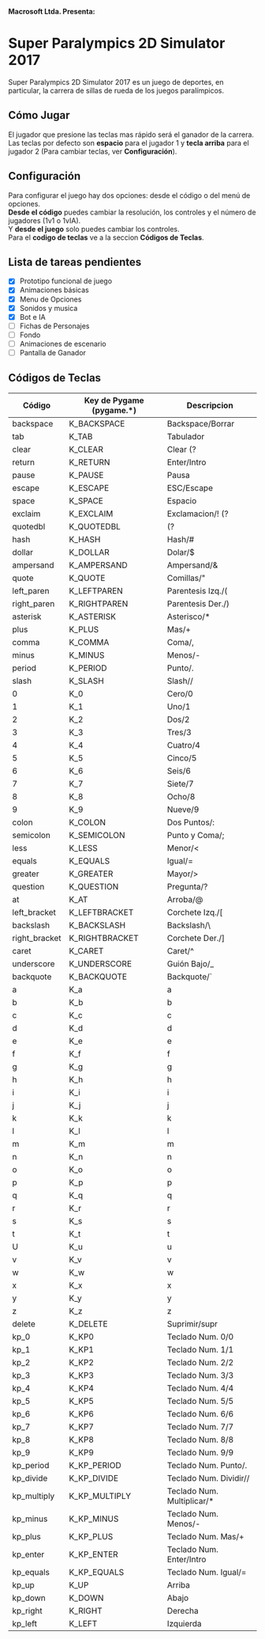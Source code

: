 **Macrosoft Ltda. Presenta:**
# Super Paralympics 2D Simulator 2017
Super Paralympics 2D Simulator 2017 es un juego de deportes, en particular, la carrera de sillas de rueda de los juegos paralímpicos.
## Cómo Jugar
El jugador que presione las teclas mas rápido será el ganador de la carrera. Las teclas por defecto son **espacio** para el jugador 1 y **tecla arriba** para el jugador 2 (Para cambiar teclas, ver **Configuración**).
## Configuración
Para configurar el juego hay dos opciones: desde el código o del menú de opciones.  
**Desde el código** puedes cambiar la resolución, los controles y el número de jugadores (1v1 o 1vIA).  
Y **desde el juego** solo puedes cambiar los controles.  
Para el **codigo de teclas** ve a la seccion **Códigos de Teclas**.
## Lista de tareas pendientes
- [x] Prototipo funcional de juego
- [x] Animaciones básicas
- [x] Menu de Opciones
- [x] Sonidos y musica
- [x] Bot e IA
- [ ] Fichas de Personajes
- [ ] Fondo
- [ ] Animaciones de escenario
- [ ] Pantalla de Ganador
## Códigos de Teclas
| Código  | Key de Pygame (pygame.\*) | Descripcion | 
| ------------- | ------------- | ------------- |
| backspace | K_BACKSPACE  | Backspace/Borrar  |
| tab  | K_TAB  | Tabulador  |
| clear  | K_CLEAR  | Clear (? |
| return  | K_RETURN | Enter/Intro |
| pause  | K_PAUSE  | Pausa |
| escape  | K_ESCAPE  | ESC/Escape |
| space  | K_SPACE  | Espacio |
| exclaim  | K_EXCLAIM  | Exclamacion/! (? |
| quotedbl  | K_QUOTEDBL  | (? |
| hash  | K_HASH  | Hash/# |
| dollar  | K_DOLLAR  | Dolar/$ |
| ampersand | K_AMPERSAND | Ampersand/& |
| quote | K_QUOTE | Comillas/" |
| left_paren | K_LEFTPAREN | Parentesis Izq./( |
| right_paren | K_RIGHTPAREN | Parentesis Der./) |
| asterisk | K_ASTERISK | Asterisco/\* |
| plus | K_PLUS | Mas/+ |
| comma | K_COMMA | Coma/, |
| minus | K_MINUS | Menos/- |
| period | K_PERIOD | Punto/. |
| slash | K_SLASH | Slash// |
| 0 | K_0 | Cero/0 |
| 1 | K_1 | Uno/1 |
| 2 | K_2 | Dos/2 |
| 3 | K_3 | Tres/3 |
| 4 | K_4 | Cuatro/4 |
| 5 | K_5 | Cinco/5 |
| 6 | K_6 | Seis/6 |
| 7 | K_7 | Siete/7 |
| 8 | K_8 | Ocho/8 |
| 9 | K_9 | Nueve/9 |
| colon | K_COLON | Dos Puntos/: |
| semicolon | K_SEMICOLON | Punto y Coma/; |
| less | K_LESS | Menor/< |
| equals | K_EQUALS | Igual/= |
| greater | K_GREATER | Mayor/> |
| question | K_QUESTION | Pregunta/? |
| at | K_AT | Arroba/@ |
| left_bracket | K_LEFTBRACKET | Corchete Izq./[ |
| backslash | K_BACKSLASH | Backslash/\ |
| right_bracket | K_RIGHTBRACKET | Corchete Der./] |
| caret | K_CARET | Caret/^ |
| underscore | K_UNDERSCORE | Guión Bajo/\_ |
| backquote | K_BACKQUOTE | Backquote/\` |
| a | K_a | a |
| b | K_b | b |
| c | K_c | c |
| d | K_d | d |
| e | K_e | e |
| f | K_f | f |
| g | K_g | g |
| h | K_h | h |
| i | K_i | i |
| j | K_j | j |
| k | K_k | k |
| l | K_l | l |
| m | K_m | m |
| n | K_n | n |
| o | K_o | o |
| p | K_p | p |
| q | K_q | q |
| r | K_r | r |
| s | K_s | s |
| t | K_t | t |
| U | K_u | u |
| v | K_v | v |
| w | K_w | w |
| x | K_x | x |
| y | K_y | y |
| z | K_z | z |
| delete | K_DELETE | Suprimir/supr |
| kp_0 | K_KP0 | Teclado Num. 0/0 |
| kp_1 | K_KP1 | Teclado Num. 1/1 |
| kp_2 | K_KP2 | Teclado Num. 2/2 |
| kp_3 | K_KP3 | Teclado Num. 3/3 |
| kp_4 | K_KP4 | Teclado Num. 4/4 |
| kp_5 | K_KP5 | Teclado Num. 5/5 |
| kp_6 | K_KP6 | Teclado Num. 6/6 |
| kp_7 | K_KP7 | Teclado Num. 7/7 |
| kp_8 | K_KP8 | Teclado Num. 8/8 |
| kp_9 | K_KP9 | Teclado Num. 9/9 |
| kp_period | K_KP_PERIOD | Teclado Num. Punto/. |
| kp_divide | K_KP_DIVIDE | Teclado Num. Dividir// |
| kp_multiply | K_KP_MULTIPLY | Teclado Num. Multiplicar/\* |
| kp_minus | K_KP_MINUS | Teclado Num. Menos/- |
| kp_plus | K_KP_PLUS | Teclado Num. Mas/+ |
| kp_enter | K_KP_ENTER | Teclado Num. Enter/Intro |
| kp_equals | K_KP_EQUALS | Teclado Num. Igual/= |
| kp_up | K_UP | Arriba  |
| kp_down | K_DOWN | Abajo |
| kp_right | K_RIGHT | Derecha |
| kp_left | K_LEFT | Izquierda |
